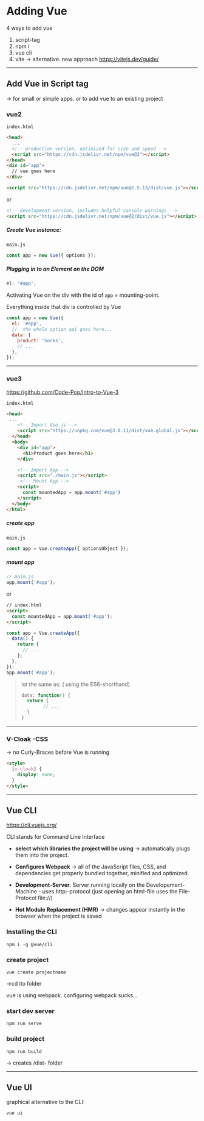 # Adding Vue

4 ways to add vue

1. script-tag
2. npm i
3. vue cli
4. vite -> alternative. new approach https://vitejs.dev/guide/

---

## Add Vue in Script tag

-> for small or simple apps. or to add vue to an existing project

### vue2

`index.html`

```html
<head>
  ...
  <!-- production version, optimized for size and speed -->
  <script src="https://cdn.jsdelivr.net/npm/vue@2"></script>
</head>
<div id="app">
  // vue goes here
</div>

<script src="https://cdn.jsdelivr.net/npm/vue@2.5.13/dist/vue.js"></script>
```

or

```html
<!-- development version, includes helpful console warnings -->
<script src="https://cdn.jsdelivr.net/npm/vue@2/dist/vue.js"></script>
```

##### Create Vue instance:

`main.js`

```js
const app = new Vue({ options });
```

##### Plugging in to an Element on the DOM

```js
el: '#app';
```

Activating Vue on the div with the id of `app` = mounting-point.

Everything inside that div is controlled by Vue

```js
const app = new Vue({
  el: '#app',
  //  the whole option api goes here...
  data: {
    product: 'Socks',
    // ...
  },
});
```

---

### vue3

https://github.com/Code-Pop/Intro-to-Vue-3

`index.html`

```html
<head>
 ...
    <!-- Import Vue.js -->
    <script src="https://unpkg.com/vue@3.0.11/dist/vue.global.js"></script>
  </head>
  <body>
    <div id="app">
      <h1>Product goes here</h1>
    </div>

    <!-- Import App -->
    <script src="./main.js"></script>
     <!-- Mount App -->
    <script>
      const mountedApp = app.mount('#app')
    </script>
  </body>
</html>
```

##### create app

`main.js`

```js
const app = Vue.createApp({ optionsObject });
```

##### mount app

```js
// main.js
app.mount('#app');
```

or

```html
// index.html
<script>
  const mountedApp = app.mount('#app');
</script>
```

```js
const app = Vue.createApp({
  data() {
    return {
      // ...
    };
  },
});
app.mount('#app');
```

> ist the same as: ( using the ES6-shorthand)
>
> ```js
> data: function() {
> 	return {
> 		  // ...
> 	}
> }
> ```

---

### V-Cloak -CSS

-> no Curly-Braces before Vue is running

```html
<style>
  [v-cloak] {
    display: none;
  }
</style>
```

---

## Vue CLI

https://cli.vuejs.org/

CLI stands for Command Line Interface

- **select which libraries the project will be using** -> automatically plugs them into the project.
- **Configures Webpack** -> all of the JavaScript files, CSS, and dependencies get properly bundled together, minified and optimized.

- **Development-Server**. Server running locally on the Developement-Machine - uses http:-protocol (just opening an html-file uses the File-Protocol file://)
- **Hot Module Replacement (HMR)** -> changes appear instantly in the browser when the project is saved

### Installing the CLI

```
npm i -g @vue/cli
```

### create project

```
vue create projectname
```

->cd ito folder

vue is using webpack. configuring webpack sucks...

### start dev server

```
npm run serve
```

### build project

```
npm run build
```

-> creates /dist- folder

---

## Vue UI

graphical alternative to the CLI:

```
vue ui
```



